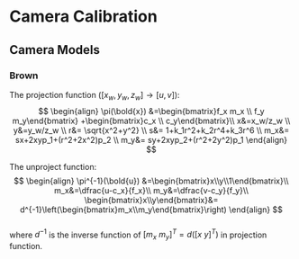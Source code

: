# Camera Calibration

## Camera Models

### Brown

The projection function ($[x_w,y_w,z_w] \to [u,v]$):  
$$
\begin{align}
\pi(\bold{x}) &=\begin{bmatrix}f_x m_x \\ f_y m_y\end{bmatrix}
+\begin{bmatrix}c_x \\ c_y\end{bmatrix}\\
x&=x_w/z_w \\ y&=y_w/z_w \\
r&= \sqrt{x^2+y^2} \\
s&= 1+k_1r^2+k_2r^4+k_3r^6 \\
m_x&= sx+2xyp_1+(r^2+2x^2)p_2 \\
m_y&= sy+2xyp_2+(r^2+2y^2)p_1
\end{align}
$$  

The unproject function:  
$$
\begin{align}
\pi^{-1}(\bold{u}) &=\begin{bmatrix}x\\y\\1\end{bmatrix}\\
m_x&=\dfrac{u-c_x}{f_x}\\
m_y&=\dfrac{v-c_y}{f_y}\\
\begin{bmatrix}x\\y\end{bmatrix}&=
d^{-1}\left(\begin{bmatrix}m_x\\m_y\end{bmatrix}\right)
\end{align}
$$  
where $d^{-1}$ is the inverse function of $[m_x\ m_y]^T = d\left([x\ y]^T\right)$ in projection function.
